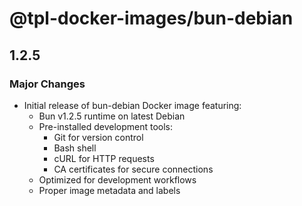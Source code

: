 # @tpl-docker-images/bun-debian

## 1.2.5

### Major Changes

- Initial release of bun-debian Docker image featuring:
  - Bun v1.2.5 runtime on latest Debian
  - Pre-installed development tools:
    - Git for version control
    - Bash shell
    - cURL for HTTP requests
    - CA certificates for secure connections
  - Optimized for development workflows
  - Proper image metadata and labels
